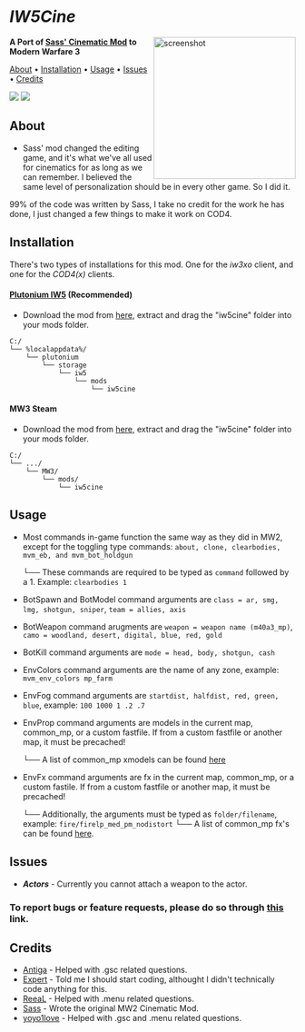 # *IW5Cine*
<img src="" alt="screenshot" height="250px" align="right"/>

**A Port of [Sass' Cinematic Mod](https://github.com/sortileges/iw4cine) to Modern Warfare 3**

<p align="left">
  <a href="#about">About</a> •
  <a href="#installation">Installation</a> •
  <a href="#usage">Usage</a> •
  <a href="#issues">Issues</a> •
  <a href="#credits">Credits</a>
</p>

<div align="left">
<a href="https://github.com/datapIan/iw3cine/releases"><img src="https://img.shields.io/github/v/release/datapIan/iw3cine?label=Latest%20Release&style=flat-square"></a>
  <a href="https://github.com/datapIan/iw3cine/releases""><img src="https://img.shields.io/github/downloads/datapIan/iw3cine/total?style=flat-square"></a>

## About

 - Sass' mod changed the editing game, and it's what we've all used for cinematics for as long as we can remember. I believed the same level of personalization should be in every other game. So I did it.

99% of the code was written by Sass, I take no credit for the work he has done, I just changed a few things to make it work on COD4.

## Installation

There's two types of installations for this mod. One for the *iw3xo* client, and one for the *COD4(x)* clients.

#### [Plutonium IW5](https://plutonium.pw) (Recommended)

* Download the mod from [here](), extract and drag the "iw5cine" folder into your mods folder.
```text
C:/
└── %localappdata%/
    └── plutonium
        └── storage
            └── iw5
                └── mods
                    └── iw5cine
```


#### MW3 Steam

* Download the mod from [here](), extract and drag the "iw5cine" folder into your mods folder.
```text
C:/
└── .../
    └── MW3/
        └── mods/
            └── iw5cine
```

## Usage

* Most commands in-game function the same way as they did in MW2, except for the toggling type commands: `about, clone, clearbodies, mvm_eb, and mvm_bot_holdgun`

  └── These commands are required to be typed as `command` followed by a 1. Example: `clearbodies 1`
* BotSpawn and BotModel command arguments are `class = ar, smg, lmg, shotgun, sniper`, `team = allies, axis`
* BotWeapon command arugments are `weapon = weapon name (m40a3_mp)`, `camo = woodland, desert, digital, blue, red, gold`
* BotKill command arguments are `mode = head, body, shotgun, cash`
* EnvColors command arguments are the name of any zone, example: `mvm_env_colors mp_farm`
* EnvFog command arguments are `startdist, halfdist, red, green, blue`, example: `100 1000 1 .2 .7`
* EnvProp command arguments are models in the current map, common_mp, or a custom fastfile. If from a custom fastfile or another map, it must be precached!

  └── A list of common_mp xmodels can be found [here]()
* EnvFx command arguments are fx in the current map, common_mp, or a custom fastile. If from a custom fastfile or another map, it must be precached!
  
  └── Additionally, the arguments must be typed as `folder/filename`, example: `fire/firelp_med_pm_nodistort`
       └── A list of common_mp fx's can be found [here]().
  

## Issues
* ***Actors*** - Currently you cannot attach a weapon to the actor.

### To report bugs or feature requests, please do so through [this](https://github.com/datapIan/iw3cine/issues) link.

## Credits

* [Antiga](https://github.com/mprust) - Helped with .gsc related questions.
* [Expert](https://github.com/soexperttt) - Told me I should start coding, althought I didn't technically code anything for this.
* [ReeaL](https://github.com/reaalx) - Helped with .menu related questions.
* [Sass](https://github.com/sortileges) - Wrote the original MW2 Cinematic Mod.
* [yoyo1love](https://github.com/yoyothebest) - Helped with .gsc and .menu related questions.

